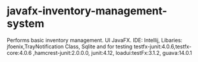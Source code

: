# javafx-inventory-management-system
Performs basic inventory management. UI JavaFX. IDE: Intellij, Libaries: jfoenix,TrayNotification Class, Sqlite and for testing testfx-junit:4.0.6,testfx-core:4.0.6 ,hamcrest-junit:2.0.0.0, junit:4.12, loadui:testFx:3.1.2, guava:14.0.1
